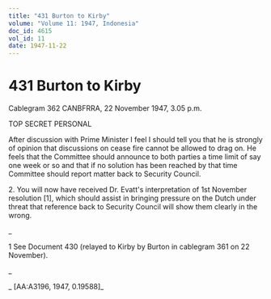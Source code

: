 ```yaml
---
title: "431 Burton to Kirby"
volume: "Volume 11: 1947, Indonesia"
doc_id: 4615
vol_id: 11
date: 1947-11-22
---
```


# 431 Burton to Kirby

Cablegram 362 CANBFRRA, 22 November 1947, 3.05 p.m.

TOP SECRET PERSONAL

After discussion with Prime Minister I feel I should tell you that he is strongly of opinion that discussions on cease fire cannot be allowed to drag on. He feels that the Committee should announce to both parties a time limit of say one week or so and that if no solution has been reached by that time Committee should report matter back to Security Council.

2\. You will now have received Dr. Evatt's interpretation of 1st November resolution [1], which should assist in bringing pressure on the Dutch under threat that reference back to Security Council will show them clearly in the wrong.

_

1 See Document 430 (relayed to Kirby by Burton in cablegram 361 on 22 November).

_

_ [AA:A3196, 1947, 0.19588]_

